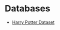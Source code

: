 # Databases


- [Harry Potter Dataset](https://www.kaggle.com/datasets/gulsahdemiryurek/harry-potter-dataset?select=Spells.csv)
